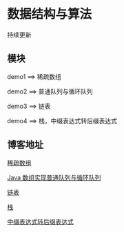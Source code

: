 # 数据结构与算法

持续更新

## 模块

demo1 ==> 稀疏数组

demo2 ==> 普通队列与循环队列

demo3 ==> 链表

demo4 ==> 栈，中缀表达式转后缀表达式

## 博客地址

[稀疏数组](https://blog.csdn.net/qq_44713454/article/details/108570361)

[Java 数组实现普通队列与循环队列](https://blog.csdn.net/qq_44713454/article/details/108628439)

[链表](https://blog.csdn.net/qq_44713454/article/details/108803499)

[栈](https://blog.csdn.net/qq_44713454/article/details/108831105)

[中缀表达式转后缀表达式](https://blog.csdn.net/qq_44713454/article/details/108834358)